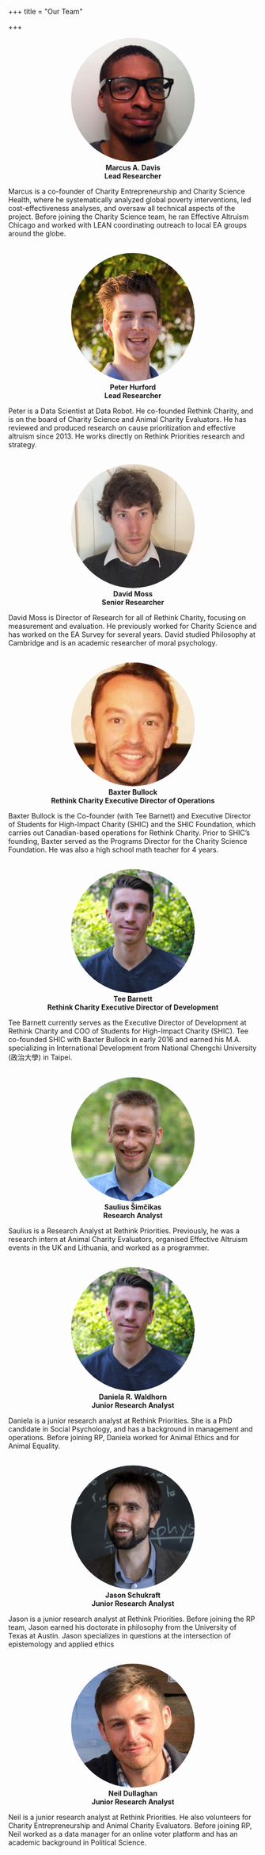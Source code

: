 +++
title = "Our Team"

+++
<style>
	img {
	  border-radius: 50%;
	}

</style>
<p align="center">
  <img src="/img/marcus.jpg" alt="Marcus A. Davis" style="width:250px"><br>
  <b>Marcus A. Davis</b><br>
  <b>Lead Researcher</b><br>

  Marcus is a co-founder of Charity Entrepreneurship and Charity Science Health, where he systematically analyzed global poverty interventions, led cost-effectiveness analyses, and oversaw all technical aspects of the project. Before joining the Charity Science team, he ran Effective Altruism Chicago and worked with LEAN coordinating outreach to local EA groups around the globe.
  <br>
  <br>
</p>

<p align="center">
  <img src="/img/peter-2.jpg" alt="Peter Hurford" style="width:250px"><br>
  <b>Peter Hurford</b><br>
  <b>Lead Researcher</b><br>
</p>

  Peter is a Data Scientist at Data Robot. He co-founded Rethink Charity, and is on the board of Charity Science and Animal Charity Evaluators. He has reviewed and produced research on cause prioritization and effective altruism since 2013. He works directly on Rethink Priorities research and strategy.
  <br>
  <br>

<p align="center">
  <img src="/img/david.png" alt="David Moss" style="width:250px"><br>
  <b>David Moss</b><br>
  <b>Senior Researcher</b><br>
</p>

  David Moss is Director of Research for all of Rethink Charity, focusing on measurement and evaluation. He previously worked for Charity Science and has worked on the EA Survey for several years. David studied Philosophy at Cambridge and is an academic researcher of moral psychology.
  <br>
  <br>

<p align="center">
  <img src="/img/baxter.jpg" alt="Baxter Bullock" style="width:250px"><br>
  <b>Baxter Bullock</b><br>
  <b>Rethink Charity Executive Director of Operations</b><br>
</p>

  Baxter Bullock is the Co-founder (with Tee Barnett) and Executive Director of Students for High-Impact Charity (SHIC) and the SHIC Foundation, which carries out Canadian-based operations for Rethink Charity. Prior to SHIC’s founding, Baxter served as the Programs Director for the Charity Science Foundation. He was also a high school math teacher for 4 years.
  <br>
  <br>

<p align="center">
  <img src="/img/tee.jpg" alt="Tee Barnett" style="width:250px"><br>
  <b>Tee Barnett</b><br>
  <b>Rethink Charity Executive Director of Development</b><br>
</p>

  Tee Barnett currently serves as the Executive Director of Development at Rethink Charity and COO of Students for High-Impact Charity (SHIC). Tee co-founded SHIC with Baxter Bullock in early 2016 and earned his M.A. specializing in International Development from National Chengchi University (政治大學) in Taipei.
  <br>
  <br>

<p align="center">
  <img src="/img/saulius.jpeg" alt="Saulius Šimčikas" style="width:250px"><br>
  <b>Saulius Šimčikas</b><br>
  <b>Research Analyst</b><br>
</p>

  Saulius is a Research Analyst at Rethink Priorities. Previously, he was a research intern at Animal Charity Evaluators, organised Effective Altruism events in the UK and Lithuania, and worked as a programmer.
  <br>
  <br>


<p align="center">
  <img src="/img/tee.jpg" alt="Daniela R. Waldhorn" style="width:250px"><br>
  <b>Daniela R. Waldhorn</b><br>
  <b>Junior Research Analyst</b><br>
</p>

 Daniela is a junior research analyst at Rethink Priorities. She is a PhD candidate in Social Psychology, and has a background in management and operations. Before joining RP, Daniela worked for Animal Ethics and for Animal Equality.
  <br>
  <br>

<p align="center">
  <img src="/img/jason.jpg" alt="Jason Schukraft" style="width:250px"><br>
  <b>Jason Schukraft</b><br>
  <b>Junior Research Analyst</b><br>
</p>

  Jason is a junior research analyst at Rethink Priorities.  Before joining the RP team, Jason earned his doctorate in philosophy from the University of Texas at Austin.  Jason specializes in questions at the intersection of epistemology and applied ethics
  <br>
  <br>

<p align="center">
  <img src="/img/neil.jpeg" alt="Neil Dullaghan" style="width:250px"><br>
  <b>Neil Dullaghan</b><br>
  <b>Junior Research Analyst</b><br>
</p>

  Neil is a junior research analyst at Rethink Priorities. He also volunteers for Charity Entrepreneurship and Animal Charity Evaluators.  Before joining RP, Neil worked as a data manager for an online voter platform and has an academic background in Political Science.
  <br>

